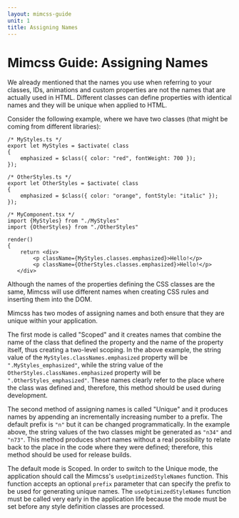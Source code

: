 ```yaml
---
layout: mimcss-guide
unit: 1
title: Assigning Names
---
```


# Mimcss Guide: Assigning Names

We already mentioned that the names you use when referring to your classes, IDs, animations and custom properties are not the names that are actually used in HTML. Different classes can define properties with identical names and they will be unique when applied to HTML.

Consider the following example, where we have two classes (that might be coming from different libraries):

```tsx
/* MyStyles.ts */
export let MyStyles = $activate( class
{
    emphasized = $class({ color: "red", fontWeight: 700 });
});

/* OtherStyles.ts */
export let OtherStyles = $activate( class
{
    emphasized = $class({ color: "orange", fontStyle: "italic" });
});

/* MyComponent.tsx */
import {MyStyles} from "./MyStyles"
import {OtherStyles} from "./OtherStyles"

render()
{
    return <div>
        <p className={MyStyles.classes.emphasized}>Hello!</p>
        <p className={OtherStyles.classes.emphasized}>Hello!</p>
   </div>
```

Although the names of the properties defining the CSS classes are the same, Mimcss will use different names when creating CSS rules and inserting them into the DOM.

Mimcss has two modes of assigning names and both ensure that they are unique within your application.

The first mode is called "Scoped" and it creates names that combine the name of the class that defined the property and the name of the property itself, thus creating a two-level scoping. In the above example, the string value of the `MyStyles.classNames.emphasized` property will be `".MyStyles_emphasized"`, while the string value of the `OtherStyles.classNames.emphasized` property will be `".OtherStyles_emphasized"`. These names clearly refer to the place where the class was defined and, therefore, this method should be used during development.

The second method of assigning names is called "Unique" and it produces names by appending an incrementally increasing number to a prefix. The default prefix is `"n"` but it can be changed programmatically. In the example above, the string values of the two classes might be generated as `"n34"` and `"n73"`. This method produces short names without a real possibility to relate back to the place in the code where they were defined; therefore, this method should be used for release builds.

The default mode is Scoped. In order to switch to the Unique mode, the application should call the Mimcss's `useOptimizedStyleNames` function. This function accepts an optional `prefix` parameter that can specify the prefix to be used for generating unique names. The `useOptimizedStyleNames` function must be called very early in the application life because the mode must be set before any style definition classes are processed.


